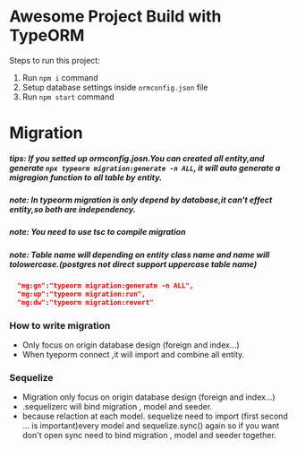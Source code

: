 # Awesome Project Build with TypeORM

Steps to run this project:

1. Run `npm i` command
2. Setup database settings inside `ormconfig.json` file
3. Run `npm start` command


# Migration
##### tips: If you setted up ormconfig.josn.You can created all entity,and generate `npx typeorm migration:generate -n ALL`, it will auto generate a migragion function to all table by entity.

##### note: In typeorm migration is only depend by database,it can't effect entity,so both are independency.
##### note: You need to use tsc to compile migration
##### note: Table name will depending on entity class name and name will tolowercase.(postgres not direct support uppercase table name)
```json
  "mg:gn":"typeorm migration:generate -n ALL",
  "mg:up":"typeorm migration:run",
  "mg:dw":"typeorm migration:revert"
```
### How to write migration 
* Only focus on origin database design (foreign and index...)
* When tyeporm connect ,it will import and combine all entity.

### Sequelize
* Migration only focus on origin database design (foreign and index...)
* .sequelizerc will bind migration , model and seeder.
* because relaction at each model. sequelize need to import (first second ... is important)every model and sequelize.sync() again so if you want don't open sync need to bind migration , model and seeder together.
